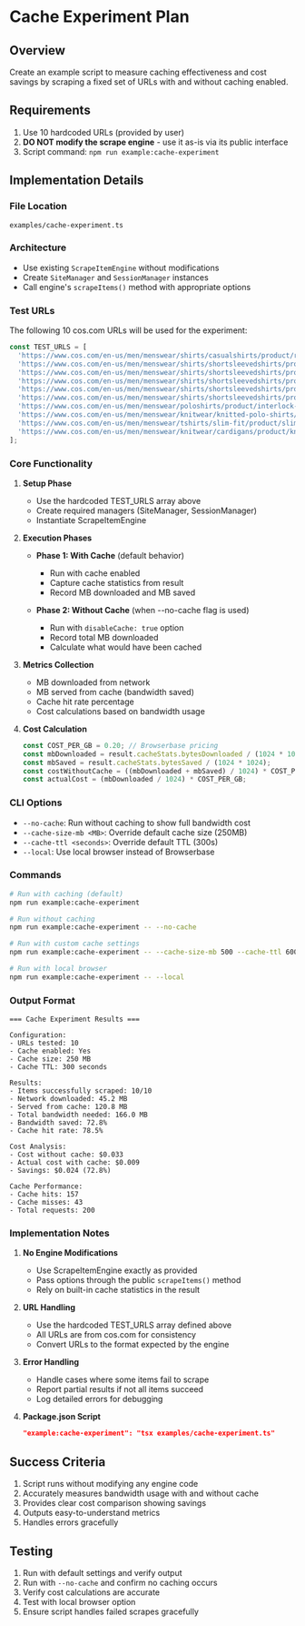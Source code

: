 # Cache Experiment Plan

## Overview
Create an example script to measure caching effectiveness and cost savings by scraping a fixed set of URLs with and without caching enabled.

## Requirements
1. Use 10 hardcoded URLs (provided by user)
2. **DO NOT modify the scrape engine** - use it as-is via its public interface
3. Script command: `npm run example:cache-experiment`

## Implementation Details

### File Location
`examples/cache-experiment.ts`

### Architecture
- Use existing `ScrapeItemEngine` without modifications
- Create `SiteManager` and `SessionManager` instances
- Call engine's `scrapeItems()` method with appropriate options

### Test URLs

The following 10 cos.com URLs will be used for the experiment:

```typescript
const TEST_URLS = [
  'https://www.cos.com/en-us/men/menswear/shirts/casualshirts/product/relaxed-twill-shirt-navy-1245704006',
  'https://www.cos.com/en-us/men/menswear/shirts/shortsleevedshirts/product/cotton-seersucker-resort-shirt-navy-1281649001',
  'https://www.cos.com/en-us/men/menswear/shirts/shortsleevedshirts/product/relaxed-short-sleeved-resort-shirt-blue-graphic-1282012002',
  'https://www.cos.com/en-us/men/menswear/shirts/shortsleevedshirts/product/camp-collar-linen-shirt-cobalt-1298721002',
  'https://www.cos.com/en-us/men/menswear/shirts/shortsleevedshirts/product/camp-collar-linen-shirt-white-blue-striped-1298721001',
  'https://www.cos.com/en-us/men/menswear/shirts/shortsleevedshirts/product/relaxed-flap-pocket-utility-shirt-apricot-1230855004',
  'https://www.cos.com/en-us/men/menswear/poloshirts/product/interlock-cotton-polo-shirt-white-1281644001',
  'https://www.cos.com/en-us/men/menswear/knitwear/knitted-polo-shirts/product/open-knit-boucl-polo-shirt-mole-mlange-1281652001',
  'https://www.cos.com/en-us/men/menswear/tshirts/slim-fit/product/slim-knitted-silk-t-shirt-grey-beige-1241762007',
  'https://www.cos.com/en-us/men/menswear/knitwear/cardigans/product/knit-panelled-cardigan-navy-1292174001'
];
```

### Core Functionality

1. **Setup Phase**
   - Use the hardcoded TEST_URLS array above
   - Create required managers (SiteManager, SessionManager)
   - Instantiate ScrapeItemEngine

2. **Execution Phases**
   - **Phase 1: With Cache** (default behavior)
     - Run with cache enabled
     - Capture cache statistics from result
     - Record MB downloaded and MB saved
   
   - **Phase 2: Without Cache** (when --no-cache flag is used)
     - Run with `disableCache: true` option
     - Record total MB downloaded
     - Calculate what would have been cached

3. **Metrics Collection**
   - MB downloaded from network
   - MB served from cache (bandwidth saved)
   - Cache hit rate percentage
   - Cost calculations based on bandwidth usage

4. **Cost Calculation**
   ```typescript
   const COST_PER_GB = 0.20; // Browserbase pricing
   const mbDownloaded = result.cacheStats.bytesDownloaded / (1024 * 1024);
   const mbSaved = result.cacheStats.bytesSaved / (1024 * 1024);
   const costWithoutCache = ((mbDownloaded + mbSaved) / 1024) * COST_PER_GB;
   const actualCost = (mbDownloaded / 1024) * COST_PER_GB;
   ```

### CLI Options
- `--no-cache`: Run without caching to show full bandwidth cost
- `--cache-size-mb <MB>`: Override default cache size (250MB)
- `--cache-ttl <seconds>`: Override default TTL (300s)
- `--local`: Use local browser instead of Browserbase

### Commands
```bash
# Run with caching (default)
npm run example:cache-experiment

# Run without caching
npm run example:cache-experiment -- --no-cache

# Run with custom cache settings
npm run example:cache-experiment -- --cache-size-mb 500 --cache-ttl 600

# Run with local browser
npm run example:cache-experiment -- --local
```

### Output Format
```
=== Cache Experiment Results ===

Configuration:
- URLs tested: 10
- Cache enabled: Yes
- Cache size: 250 MB
- Cache TTL: 300 seconds

Results:
- Items successfully scraped: 10/10
- Network downloaded: 45.2 MB
- Served from cache: 120.8 MB
- Total bandwidth needed: 166.0 MB
- Bandwidth saved: 72.8%
- Cache hit rate: 78.5%

Cost Analysis:
- Cost without cache: $0.033
- Actual cost with cache: $0.009
- Savings: $0.024 (72.8%)

Cache Performance:
- Cache hits: 157
- Cache misses: 43
- Total requests: 200
```

### Implementation Notes

1. **No Engine Modifications**
   - Use ScrapeItemEngine exactly as provided
   - Pass options through the public `scrapeItems()` method
   - Rely on built-in cache statistics in the result

2. **URL Handling**
   - Use the hardcoded TEST_URLS array defined above
   - All URLs are from cos.com for consistency
   - Convert URLs to the format expected by the engine

3. **Error Handling**
   - Handle cases where some items fail to scrape
   - Report partial results if not all items succeed
   - Log detailed errors for debugging

4. **Package.json Script**
   ```json
   "example:cache-experiment": "tsx examples/cache-experiment.ts"
   ```

## Success Criteria

1. Script runs without modifying any engine code
2. Accurately measures bandwidth usage with and without cache
3. Provides clear cost comparison showing savings
4. Outputs easy-to-understand metrics
5. Handles errors gracefully

## Testing

1. Run with default settings and verify output
2. Run with `--no-cache` and confirm no caching occurs
3. Verify cost calculations are accurate
4. Test with local browser option
5. Ensure script handles failed scrapes gracefully